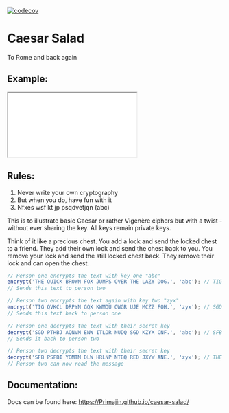 [![codecov](https://codecov.io/gh/Primajin/caesar-salad/branch/main/graph/badge.svg?token=ouxuHl9wrD)](https://codecov.io/gh/Primajin/caesar-salad)

# Caesar Salad

To Rome and back again

## Example:
<iframe src="src/index.html"></iframe>

## Rules:

1. Never write your own cryptography
2. But when you do, have fun with it
3. Nfxes wsf kt jp psqdvetjqn (abc)

This is to illustrate basic Caesar or rather Vigenère ciphers but with a twist - without ever sharing the key. All
keys remain private keys.

Think of it like a precious chest. You add a lock and send the locked chest to a friend. They add their own lock and
send the chest back to you. You remove your lock and send the still locked chest back. They remove their lock and can
open the chest.

```js
// Person one encrypts the text with key one "abc"
encrypt('THE QUICK BROWN FOX JUMPS OVER THE LAZY DOG.', 'abc'); // TIG QVKCL DRPYN GQX KWMQU OWGR UJE MCZZ FOH.
// Sends this text to person two

// Person two encrypts the text again with key two "zyx"
encrypt('TIG QVKCL DRPYN GQX KWMQU OWGR UJE MCZZ FOH.', 'zyx'); // SGD PTHBJ AQNVM ENW ITLOR NUDQ SGD KZYX CNF.
// Sends this text back to person one

// Person one decrypts the text with their secret key
decrypt('SGD PTHBJ AQNVM ENW ITLOR NUDQ SGD KZYX CNF.', 'abc'); // SFB PSFBI YQMTM DLW HRLNP NTBQ RED JXYW ANE.
// Sends it back to person two

// Person two decrypts the text with their secret key
decrypt('SFB PSFBI YQMTM DLW HRLNP NTBQ RED JXYW ANE.', 'zyx'); // THE QUICK BROWN FOX JUMPS OVER THE LAZY DOG.
// Person two can now read the message
```

## Documentation:

Docs can be found here: <https://Primajin.github.io/caesar-salad/>
